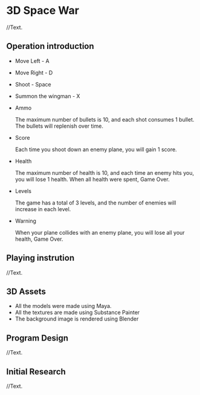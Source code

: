 # 3D Space War
//Text.
## Operation introduction
- Move Left - A
- Move Right - D
- Shoot - Space
- Summon the wingman - X

- Ammo

  The maximum number of bullets is 10, and each shot consumes 1 bullet. The bullets will replenish over time.
- Score

  Each time you shoot down an enemy plane, you will gain 1 score.
- Health

  The maximum number of health is 10, and each time an enemy hits you, you will lose 1 health. When all health were spent, Game Over.
- Levels

  The game has a total of 3 levels, and the number of enemies will increase in each level.
- Warning

  When your plane collides with an enemy plane, you will lose all your health, Game Over.

## Playing instrution
//Text.
## 3D Assets
- All the models were made using Maya.
- All the textures are made using Substance Painter
- The background image is rendered using Blender
## Program Design
//Text.
## Initial Research
//Text.
